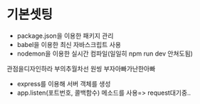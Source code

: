 # 기본셋팅

- package.json을 이용한 패키지 관리
- babel을 이용한 최신 자바스크립트 사용
- nodemon을 이용한 실시간 컴파일(일일히 npm run dev 안쳐도됨)

관점을디자인하라 부의추월차선 원씽 부자아빠가난한아빠


- express를 이용해 서버 객체를 생성
- app.listen(포트번호, 콜백함수) 메소드를 사용=> request대기중..


